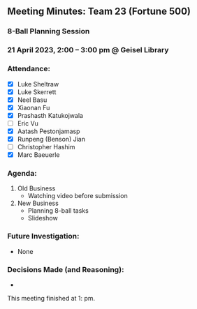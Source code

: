 ## Meeting Minutes: Team 23 (Fortune 500)
### 8-Ball Planning Session

### 21 April 2023, 2:00 – 3:00 pm @ Geisel Library

### **Attendance**:
- [x] Luke Sheltraw
- [x] Luke Skerrett
- [x] Neel Basu
- [x] Xiaonan Fu
- [x] Prashasth Katukojwala
- [ ] Eric Vu
- [x] Aatash Pestonjamasp
- [x] Runpeng (Benson) Jian
- [ ] Christopher Hashim
- [x] Marc Baeuerle

### **Agenda**:
1. Old Business
    - Watching video before submission
3. New Business
    - Planning 8-ball tasks
    - Slideshow

### **Future Investigation**:
- None

### **Decisions Made (and Reasoning)**:
- 

This meeting finished at 1: pm.
